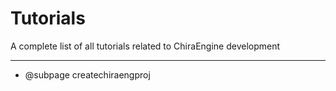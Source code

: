# Tutorials
A complete list of all tutorials related to ChiraEngine development

------------------
- @subpage createchiraengproj